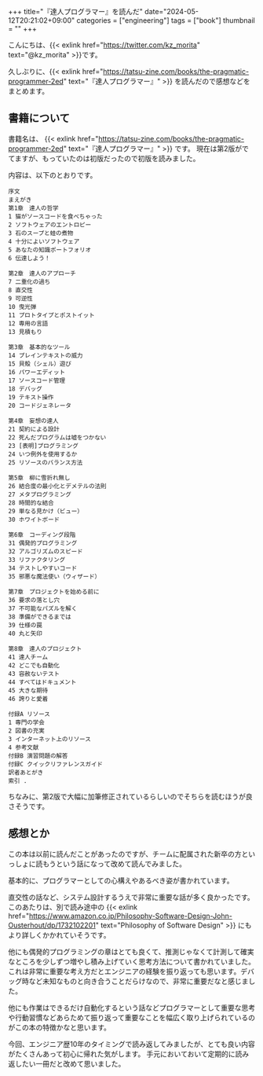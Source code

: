 +++
title="『達人プログラマー』を読んだ"
date="2024-05-12T20:21:02+09:00"
categories = ["engineering"]
tags = ["book"]
thumbnail = ""
+++

こんにちは、{{< exlink href="https://twitter.com/kz_morita" text="@kz_morita" >}}です。

久しぶりに、{{< exlink href="https://tatsu-zine.com/books/the-pragmatic-programmer-2ed" text="『達人プログラマー』" >}} を読んだので感想などをまとめます。

## 書籍について

書籍名は、 {{< exlink href="https://tatsu-zine.com/books/the-pragmatic-programmer-2ed" text="『達人プログラマー』" >}} です。
現在は第2版がでてますが、もっていたのは初版だったので初版を読みました。


内容は、以下のとおりです。

```
序文
まえがき
第1章　達人の哲学
1 猫がソースコードを食べちゃった
2 ソフトウェアのエントロピー
3 石のスープと蛙の煮物
4 十分によいソフトウェア
5 あなたの知識ポートフォリオ
6 伝達しよう！

第2章　達人のアプローチ
7 二重化の過ち
8 直交性
9 可逆性
10 曳光弾
11 プロトタイプとポストイット
12 専用の言語
13 見積もり

第3章　基本的なツール
14 プレインテキストの威力
15 貝殻（シェル）遊び
16 パワーエディット
17 ソースコード管理
18 デバッグ
19 テキスト操作
20 コードジェネレータ

第4章　妄想の達人
21 契約による設計
22 死んだプログラムは嘘をつかない
23 [表明]プログラミング
24 いつ例外を使用するか
25 リソースのバランス方法

第5章　柳に雪折れ無し
26 結合度の最小化とデメテルの法則
27 メタプログラミング
28 時間的な結合
29 単なる見かけ（ビュー）
30 ホワイトボード

第6章　コーディング段階
31 偶発的プログラミング
32 アルゴリズムのスピード
33 リファクタリング
34 テストしやすいコード
35 邪悪な魔法使い（ウィザード）

第7章　プロジェクトを始める前に
36 要求の落とし穴
37 不可能なパズルを解く
38 準備ができるまでは
39 仕様の罠
40 丸と矢印

第8章　達人のプロジェクト
41 達人チーム
42 どこでも自動化
43 容赦ないテスト
44 すべてはドキュメント
45 大きな期待
46 誇りと愛着

付録A リソース
1 専門の学会
2 図書の充実
3 インターネット上のリソース
4 参考文献
付録B 演習問題の解答
付録C クイックリファレンスガイド
訳者あとがき
索引 .
```

ちなみに、第2版で大幅に加筆修正されているらしいのでそちらを読むほうが良さそうです。

## 感想とか

この本は以前に読んだことがあったのですが、チームに配属された新卒の方といっしょに読もうという話になって改めて読んでみました。

基本的に、プログラマーとしての心構えやあるべき姿が書かれています。

直交性の話など、システム設計するうえで非常に重要な話が多く良かったです。
このあたりは、別で読み途中の {{< exlink href="https://www.amazon.co.jp/Philosophy-Software-Design-John-Ousterhout/dp/1732102201" text="Philosophy of Software Design" >}} にもより詳しくかかれていそうです。

他にも偶発的プログラミングの章はとても良くて、推測じゃなくて計測して確実なところを少しずつ増やし積み上げていく思考方法について書かれていました。これは非常に重要な考え方だとエンジニアの経験を振り返っても思います。デバッグ時など未知なものと向き合うことだらけなので、非常に重要だなと感じました。


他にも作業はできるだけ自動化するという話などプログラマーとして重要な思考や行動習慣などあらためて振り返って重要なことを幅広く取り上げられているのがこの本の特徴かなと思います。


今回、エンジニア歴10年のタイミングで読み返してみましたが、とても良い内容がたくさんあって初心に帰れた気がします。
手元においておいて定期的に読み返したい一冊だと改めて思いました。
